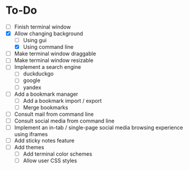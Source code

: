 # To-Do
- [ ] Finish terminal window
- [x] Allow changing background
  - [ ] Using gui
  - [x] Using command line
- [ ] Make terminal window draggable
- [ ] Make terminal window resizable
- [ ] Implement a search engine
  - [ ] duckduckgo
  - [ ] google
  - [ ] yandex
- [ ] Add a bookmark manager
  - [ ] Add a bookmark import / export
  - [ ] Merge bookmarks
- [ ] Consult mail from command line
- [ ] Consult social media from command line
- [ ] Implement an in-tab / single-page social media browsing experience using iframes
- [ ] Add sticky notes feature
- [ ] Add themes
  - [ ] Add terminal color schemes
  - [ ] Allow user CSS styles